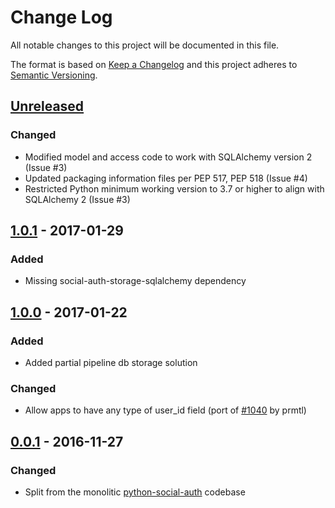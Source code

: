 # Change Log

All notable changes to this project will be documented in this file.

The format is based on [Keep a Changelog](http://keepachangelog.com/)
and this project adheres to [Semantic Versioning](http://semver.org/).

## [Unreleased](https://github.com/python-social-auth/social-app-flask-sqlalchemy/commits/master)

### Changed

- Modified model and access code to work with SQLAlchemy version 2 (Issue #3)
- Updated packaging information files per PEP 517, PEP 518 (Issue #4)
- Restricted Python minimum working version to 3.7 or higher to align with SQLAlchemy 2 (Issue #3)

## [1.0.1](https://github.com/python-social-auth/social-app-flask-sqlalchemy/releases/tag/1.0.1) - 2017-01-29

### Added

- Missing social-auth-storage-sqlalchemy dependency

## [1.0.0](https://github.com/python-social-auth/social-app-flask-sqlalchemy/releases/tag/1.0.0) - 2017-01-22

### Added

- Added partial pipeline db storage solution

### Changed

- Allow apps to have any type of user_id field (port of [#1040](https://github.com/omab/python-social-auth/pull/1040)
  by prmtl)

## [0.0.1](https://github.com/python-social-auth/social-app-flask-sqlalchemy/releases/tag/0.0.1) - 2016-11-27

### Changed

- Split from the monolitic [python-social-auth](https://github.com/omab/python-social-auth)
  codebase
